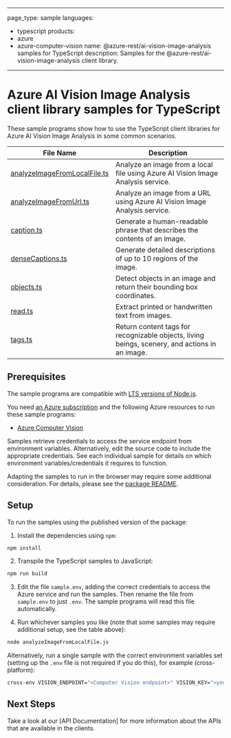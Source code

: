 
---
page_type: sample
languages:
- typescript
products:
- azure
- azure-computer-vision
name: @azure-rest/ai-vision-image-analysis samples for TypeScript
description: Samples for the @azure-rest/ai-vision-image-analysis client library.
---

# Azure AI Vision Image Analysis client library samples for TypeScript

These sample programs show how to use the TypeScript client libraries for Azure AI Vision Image Analysis in some common scenarios.

| **File Name**                                             | **Description**                                                                                |
| --------------------------------------------------------- | ---------------------------------------------------------------------------------------------- |
| [analyzeImageFromLocalFile.ts][analyzeImageFromLocalFile] | Analyze an image from a local file using Azure AI Vision Image Analysis service.               |
| [analyzeImageFromUrl.ts][analyzeImageFromUrl]             | Analyze an image from a URL using Azure AI Vision Image Analysis service.                      |
| [caption.ts][caption]                                     | Generate a human-readable phrase that describes the contents of an image.                      |
| [denseCaptions.ts][denseCaptions]                         | Generate detailed descriptions of up to 10 regions of the image.                               |
| [objects.ts][objects]                                     | Detect objects in an image and return their bounding box coordinates.                          |
| [read.ts][read]                                           | Extract printed or handwritten text from images.                                               |
| [tags.ts][tags]                                           | Return content tags for recognizable objects, living beings, scenery, and actions in an image. |

## Prerequisites

The sample programs are compatible with [LTS versions of Node.js](https://github.com/nodejs/release#release-schedule).

You need [an Azure subscription][freesub] and the following Azure resources to run these sample programs:

- [Azure Computer Vision][createinstance_azureaivision]

Samples retrieve credentials to access the service endpoint from environment variables. Alternatively, edit the source code to include the appropriate credentials. See each individual sample for details on which environment variables/credentials it requires to function.

Adapting the samples to run in the browser may require some additional consideration. For details, please see the [package README][package].

## Setup

To run the samples using the published version of the package:

1. Install the dependencies using `npm`:

```bash
npm install
```

2. Transpile the TypeScript samples to JavaScript:

```bash
npm run build
```

3. Edit the file `sample.env`, adding the correct credentials to access the Azure service and run the samples. Then rename the file from `sample.env` to just `.env`. The sample programs will read this file automatically.

4. Run whichever samples you like (note that some samples may require additional setup, see the table above):

```bash
node analyzeImageFromLocalFile.js
```

Alternatively, run a single sample with the correct environment variables set (setting up the `.env` file is not required if you do this), for example (cross-platform):

```bash
cross-env VISION_ENDPOINT="<Computer Vision endpoint>" VISION_KEY="<your vision key>" node analyzeImageFromLocalFile.js
```

## Next Steps

Take a look at our [API Documentation]<!--TODO: publish refs [apiref]--> for more information about the APIs that are available in the clients.

[analyzeImageFromLocalFile]: https://github.com/Azure/azure-sdk-for-js/blob/main/sdk/vision/ai-vision-image-analysis-rest/samples/typescript/analyzeImageFromLocalFile.ts
[analyzeImageFromUrl]: https://github.com/Azure/azure-sdk-for-js/blob/main/sdk/vision/ai-vision-image-analysis-rest/samples/typescript/analyzeImageFromUrl.ts
[caption]: https://github.com/Azure/azure-sdk-for-js/blob/main/sdk/vision/ai-vision-image-analysis-rest/samples/typescript/caption.ts
[denseCaptions]: https://github.com/Azure/azure-sdk-for-js/blob/main/sdk/vision/ai-vision-image-analysis-rest/samples/typescript/denseCaptions.ts
[objects]: https://github.com/Azure/azure-sdk-for-js/blob/main/sdk/vision/ai-vision-image-analysis-rest/samples/typescript/objects.ts
[read]: https://github.com/Azure/azure-sdk-for-js/blob/main/sdk/vision/ai-vision-image-analysis-rest/samples/typescript/read.ts
[tags]: https://github.com/Azure/azure-sdk-for-js/blob/main/sdk/vision/ai-vision-image-analysis-rest/samples/typescript/tags.ts
[apiref]: https://learn.microsoft.com/javascript/api/@azure-rest/ai-vision
[freesub]: https://azure.microsoft.com/free/
[createinstance_azureaivision]: https://portal.azure.com/#view/Microsoft_Azure_Marketplace/GalleryItemDetailsBladeNopdl/id/Microsoft.CognitiveServicesComputerVision
[package]: https://github.com/Azure/azure-sdk-for-js/tree/main/sdk/vision/ai-vision-image-analysis-rest/README.md
